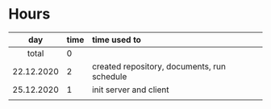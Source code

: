 # Hours
| day | time | time used to   |
| :----:|:-----| :-----|
| total   | 0   | | 
| 22.12.2020 | 2 | created repository, documents, run schedule |
| 25.12.2020 | 1 | init server and client | 
| | | | 
